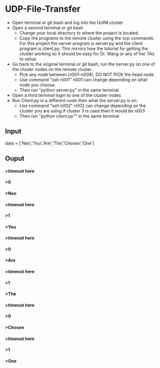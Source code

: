 # UDP-File-Transfer
* Open terminal or git bash and log into the UofM cluster
* Open a second terminal or git bash
  - Change your local directory to where the project is located.
  - Copy the programs to the remote cluster using the scp commands.
    For this project the server program is server.py and the client program
    is client.py.  This mirrors how the tutorial for getting the cluster working
    so it should be easy for Dr. Wang or any of her TAs to setup.
* Go back to the original terminal or git bash, run the server.py on one
  of the cluster nodes on the remote cluster.
  - Pick any node between (n001-n008), DO NOT PICK the head node.
  - Use command "ssh n001" n001 can change depending on what node you choose.
  - Then run "python server.py" in the same terminal
* Open a third terminal login to one of the cluster nodes
* Run Client.py in a different node then what the server.py is on.
  - Use command "ssh n002" n002 can change depending on the cluster you are using if cluster 3
    is used then it would be n003
  - Then run "python client.py"" in the same terminal

## Input
   data = ['Neo','You','Are','The','Chosen','One']

## Ouput
  #### >timeout here
  #### >0
  #### >Neo
  #### >timeout here
  #### >1
  #### >You
  #### >timeout here
  #### >0
  #### >Are
  #### >timeout here
  #### >1
  #### >The
  #### >timeout here
  #### >0
  #### >Chosen
  #### >timeout here
  #### >1
  #### >One
